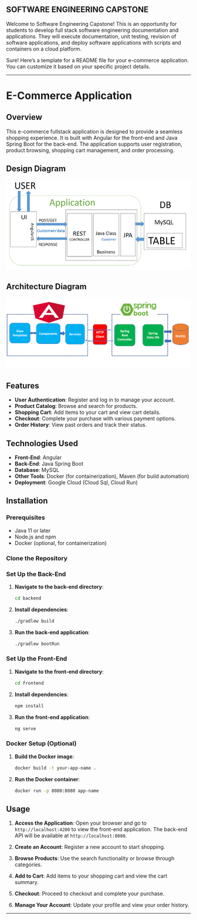 
## SOFTWARE ENGINEERING CAPSTONE
Welcome to Software Engineering Capstone! This is an opportunity for students to develop full stack software engineering documentation and applications. They will execute documentation, unit testing, revision of software applications, and deploy software applications with scripts and containers on a cloud platform.

Sure! Here’s a template for a README file for your e-commerce application. You can customize it based on your specific project details.

---

# E-Commerce Application

## Overview

This e-commerce fullstack application is designed to provide a seamless shopping experience. It is built with Angular for the front-end and Java Spring Boot for the back-end. The application supports user registration, product browsing, shopping cart management, and order processing.

## Design Diagram

![Alt text](./assests/design_diagram.png)


## Architecture Diagram

![Alt text](./assests/architecture_diagram.png)


## Features

- **User Authentication**: Register and log in to manage your account.
- **Product Catalog**: Browse and search for products.
- **Shopping Cart**: Add items to your cart and view cart details.
- **Checkout**: Complete your purchase with various payment options.
- **Order History**: View past orders and track their status.

## Technologies Used

- **Front-End**: Angular
- **Back-End**: Java Spring Boot
- **Database**: MySQL
- **Other Tools**: Docker (for containerization), Maven (for build automation)
- **Deployment**: Google Cloud (Cloud Sql, Cloud Run)

## Installation

### Prerequisites

- Java 11 or later
- Node.js and npm
- Docker (optional, for containerization)

### Clone the Repository
### Set Up the Back-End

1. **Navigate to the back-end directory**:

    ```bash
    cd backend
    ```

2. **Install dependencies**:

    ```bash
    ./gradlew build
    ```

3. **Run the back-end application**:

    ```bash
    ./gradlew bootRun
    ```

### Set Up the Front-End

1. **Navigate to the front-end directory**:

    ```bash
    cd frontend
    ```

2. **Install dependencies**:

    ```bash
    npm install
    ```

3. **Run the front-end application**:

    ```bash
    ng serve
    ```

### Docker Setup (Optional)

1. **Build the Docker image**:

    ```bash
    docker build -t your-app-name .
    ```

2. **Run the Docker container**:

    ```bash
    docker run -p 8080:8080 app-name
    ```

## Usage

1. **Access the Application**: Open your browser and go to `http://localhost:4200` to view the front-end application. The back-end API will be available at `http://localhost:8080`.

2. **Create an Account**: Register a new account to start shopping.

3. **Browse Products**: Use the search functionality or browse through categories.

4. **Add to Cart**: Add items to your shopping cart and view the cart summary.

5. **Checkout**: Proceed to checkout and complete your purchase.

6. **Manage Your Account**: Update your profile and view your order history.


---

